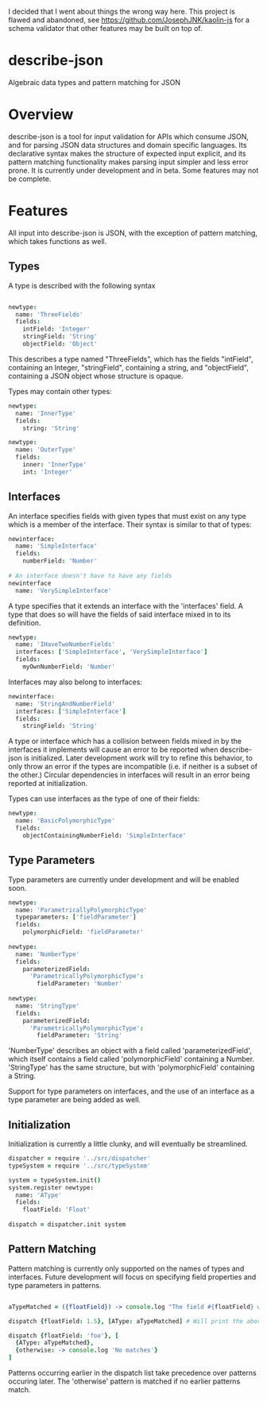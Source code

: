 
I decided that I went about things the wrong way here. This project is flawed and abandoned, see https://github.com/JosephJNK/kaolin-js for a schema validator that other features may be built on top of.


describe-json
=======

Algebraic data types and pattern matching for JSON

# Overview

describe-json is a tool for input validation for APIs which consume JSON, and for parsing JSON data structures and domain specific languages. Its declarative syntax makes the structure of expected input explicit, and its pattern matching functionality makes parsing input simpler and less error prone. It is currently under development and in beta. Some features may not be complete.

# Features

All input into describe-json is JSON, with the exception of pattern matching, which takes functions as well.

## Types

A type is described with the following syntax

```coffeescript

newtype:
  name: 'ThreeFields'
  fields:
    intField: 'Integer'
    stringField: 'String'
    objectField: 'Object'

```
This describes a type named "ThreeFields", which has the fields "intField", containing an Integer, "stringField", containing a string, and "objectField", containing a JSON object whose structure is opaque.

Types may contain other types:

```coffeescript
newtype:
  name: 'InnerType'
  fields:
    string: 'String'

newtype:
  name: 'OuterType'
  fields:
    inner: 'InnerType'
    int: 'Integer'
```

## Interfaces

An interface specifies fields with given types that must exist on any type which is a member of the interface. Their syntax is similar to that of types:

```coffeescript
newinterface:
  name: 'SimpleInterface'
  fields:
    numberField: 'Number'
    
# An interface doesn't have to have any fields
newinterface
  name: 'VerySimpleInterface'
```
A type specifies that it extends an interface with the 'interfaces' field. A type that does so will have the fields of said interface mixed in to its definition.

```coffeescript
newtype:
  name: 'IHaveTwoNumberFields'
  interfaces: ['SimpleInterface', 'VerySimpleInterface']
  fields:
    myOwnNumberField: 'Number'
```
Interfaces may also belong to interfaces:

```coffeescript
newinterface:
  name: 'StringAndNumberField'
  interfaces: ['SimpleInterface']
  fields:
    stringField: 'String'
```
A type or interface which has a collision between fields mixed in by the interfaces it implements will cause an error to be reported when describe-json is initialized. Later development work will try to refine this behavior, to only throw an error if the types are incompatible (i.e. if neither is a subset of the other.) Circular dependencies in interfaces will result in an error being reported at initialization.

Types can use interfaces as the type of one of their fields:
```coffeescript
newtype:
  name: 'BasicPolymorphicType'
  fields:
    objectContainingNumberField: 'SimpleInterface'
```

## Type Parameters

Type parameters are currently under development and will be enabled soon.

```coffeescript
newtype:
  name: 'ParametricallyPolymorphicType'
  typeparameters: ['fieldParameter']
  fields:
    polymorphicField: 'fieldParameter'
    
newtype:
  name: 'NumberType'
  fields:
    parameterizedField:
      'ParametricallyPolymorphicType':
        fieldParameter: 'Number'
        
newtype:
  name: 'StringType'
  fields:
    parameterizedField:
      'ParametricallyPolymorphicType':
        fieldParameter: 'String'
```
'NumberType' describes an object with a field called 'parameterizedField', which itself contains a field called 'polymorphicField' containing a Number. 'StringType' has the same structure, but with 'polymorphicField' containing a String.

Support for type parameters on interfaces, and the use of an interface as a type parameter are being added as well.

## Initialization

Initialization is currently a little clunky, and will eventually be streamlined.

```coffeescript
dispatcher = require '../src/dispatcher'
typeSystem = require '../src/typeSystem'

system = typeSystem.init()
system.register newtype:
  name: 'AType'
  fields:
    floatField: 'Float'
    
dispatch = dispatcher.init system
```

## Pattern Matching

Pattern matching is currently only supported on the names of types and interfaces. Future development will focus on specifying field properties and type parameters in patterns.

```coffeescript

aTypeMatched = ({floatField}) -> console.log "The field #{floatField} was received!"

dispatch {floatField: 1.5}, [AType: aTypeMatched] # Will print the above

dispatch {floatField: 'foo'}, [
  {AType: aTypeMatched},
  {otherwise: -> console.log 'No matches'}
]
```
Patterns occurring earlier in the dispatch list take precedence over patterns occuring later. The 'otherwise' pattern is matched if no earlier patterns match.

